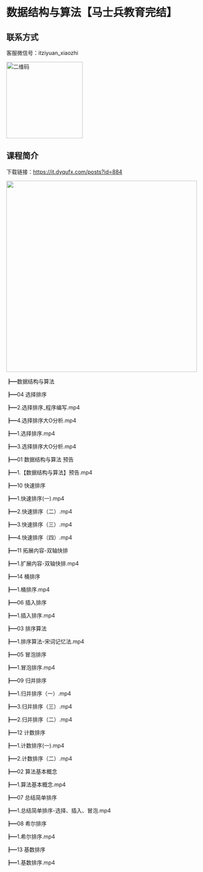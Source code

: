# 数据结构与算法【马士兵教育完结】

## 联系方式

客服微信号：itziyuan_xiaozhi

<img src="https://ziyuanyun.oss-cn-guangzhou.aliyuncs.com/common/20240614073449/666b82192834a.jpg" width="200" height="200" alt="二维码">

## 课程简介

下载链接：https://it.dyqufx.com/posts?id=884

<img src="https://ziyuanyun.oss-cn-guangzhou.aliyuncs.com/yun/20240515153208/664464f8e8a30.jpg" width="500" alt="">

  ┣━数据结构与算法

 

 ┣━04 选择排序

 ┣━2.选择排序_程序编写.mp4

 ┣━4.选择排序大O分析.mp4

 ┣━1.选择排序.mp4

 ┣━3.选择排序大O分析.mp4

 ┣━01 数据结构与算法 预告

 ┣━1.【数据结构与算法】预告.mp4

 ┣━10 快速排序

 ┣━1.快速排序(一).mp4

 ┣━2.快速排序（二）.mp4

 ┣━3.快速排序（三）.mp4

 ┣━4.快速排序（四）.mp4

 ┣━11 拓展内容-双轴快排

 ┣━1.扩展内容-双轴快排.mp4

 ┣━14 桶排序

 ┣━1.桶排序.mp4

 ┣━06 插入排序

 ┣━1.插入排序.mp4

 ┣━03 排序算法

 ┣━1.排序算法-宋词记忆法.mp4

 ┣━05 冒泡排序

 ┣━1.冒泡排序.mp4

 ┣━09 归并排序

 ┣━1.归并排序（一）.mp4

 ┣━3.归并排序（三）.mp4

 ┣━2.归并排序（二）.mp4

 ┣━12 计数排序

 ┣━1.计数排序(一).mp4

 ┣━2.计数排序（二）.mp4

 ┣━02 算法基本概念

 ┣━1.算法基本概念.mp4

 ┣━07 总结简单排序

 ┣━1.总结简单排序-选择、插入、冒泡.mp4

 ┣━08 希尔排序

 ┣━1.希尔排序.mp4

 ┣━13 基数排序

 ┣━1.基数排序.mp4

  